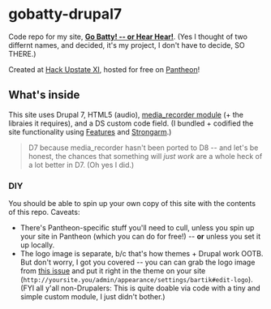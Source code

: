 # gobatty-drupal7

Code repo for my site, **[Go Batty! -- or Hear Hear!](http://dev-hearhear.pantheonsite.io/)**. (Yes I thought of two differnt names, and decided, it's my project, I don't have to decide, SO THERE.)

Created at [Hack Upstate XI](http://hackupstate.com/events/xi/index.html), hosted for free on [Pantheon](https://pantheon.io/)!

## What's inside

This site uses Drupal 7, HTML5 (audio), [media_recorder module](https://www.drupal.org/project/media_recorder) (+ the libraies it requires), and a DS custom code field.  (I bundled + codified the site functionality using [Features](http://drupal.org/project/features) and [Strongarm](https://www.drupal.org/project/strongarm).)

> D7 because media_recorder hasn't been ported to D8 -- and let's be honest, the chances that something will _just work_ are a whole heck of a lot better in D7.  (Oh yes I did.)

### DIY
You should be able to spin up your own copy of this site with the contents of this repo.  Caveats:
* There's Pantheon-specific stuff you'll need to cull, unless you spin up your site in Pantheon (which you can do for free!) -- **or** unless you set it up locally.
* The logo image is separate, b/c that's how themes + Drupal work OOTB.  But don't worry, I got you covered -- you can can grab the logo image from [this issue](https://github.com/alisonjo2786/gobatty-drupal7/issues/1) and put it right in the theme on your site (`http://yoursite.you/admin/appearance/settings/bartik#edit-logo`). (FYI all y'all non-Drupalers: This is quite doable via code with a tiny and simple custom module, I just didn't bother.)
